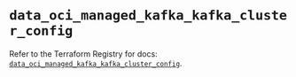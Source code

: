 # `data_oci_managed_kafka_kafka_cluster_config`

Refer to the Terraform Registry for docs: [`data_oci_managed_kafka_kafka_cluster_config`](https://registry.terraform.io/providers/oracle/oci/7.19.0/docs/data-sources/managed_kafka_kafka_cluster_config).
